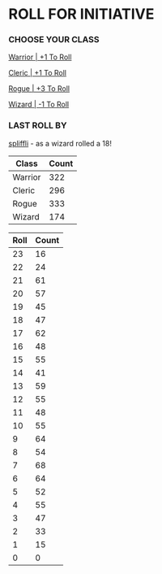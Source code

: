 # ROLL FOR INITIATIVE
### CHOOSE YOUR CLASS

[Warrior | +1 To Roll](https://github.com/benjaminsampica/benjaminsampica/issues/new?title=roll%7Cwarrior&body=Just+click+%27Submit+new+issue%27.)

[Cleric | +1 To Roll](https://github.com/benjaminsampica/benjaminsampica/issues/new?title=roll%7Ccleric&body=Just+click+%27Submit+new+issue%27.)

[Rogue | +3 To Roll](https://github.com/benjaminsampica/benjaminsampica/issues/new?title=roll%7Crogue&body=Just+click+%27Submit+new+issue%27.)

[Wizard | -1 To Roll](https://github.com/benjaminsampica/benjaminsampica/issues/new?title=roll%7Cwizard&body=Just+click+%27Submit+new+issue%27.)
### LAST ROLL BY
[spliffli](https://www.github.com/spliffli) - as a wizard rolled a 18!

|Class|Count|
|-|-|
|Warrior|322|
|Cleric|296|
|Rogue|333|
|Wizard|174|

|Roll|Count|
|-|-|
|23|16
|22|24
|21|61
|20|57
|19|45
|18|47
|17|62
|16|48
|15|55
|14|41
|13|59
|12|55
|11|48
|10|55
|9|64
|8|54
|7|68
|6|64
|5|52
|4|55
|3|47
|2|33
|1|15
|0|0
